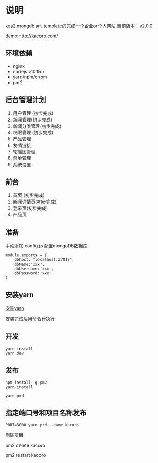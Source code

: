 # 说明
koa2 mongdb art-template的完成一个企业or个人网站,当前版本：v2.0.0

demo:http://kacoro.com/
## 环境依赖
* nginx
* nodejs v10.15.x
* yarn/npm/cnpm
* pm2


## 后台管理计划
1. 用户管理 (初步完成)
2. 新闻管理(初步完成)
3. 新闻分类管理(初步完成)
4. 权限管理 (初步完成)
5. 产品管理
6. 友情链接
7. 轮播图管理
8. 菜单管理
9. 系统设置

## 前台
1. 首页  (初步完成)
2. 新闻详情页(初步完成)
3. 登录页(初步完成)
4. 产品页

## 准备
手动添加 config.js 配置mongoDB数据库
```
module.exports = {
	dbhost: "localhost:27017",
	dbName:'xxx',
	dbUsername:'xxx',
	dbPassword:'xxx'
}
```

## 安装yarn

[安装yarn](https://www.yarnpkg.com/zh-Hant/docs/install#windows-stable)

安装完成后用命令行执行

## 开发
```
yarn install 
yarn dev
```

## 发布 
```
npm install -g pm2
yarn install 

yarn prd
```

## 指定端口号和项目名称发布 

```
PORT=3000 yarn prd --name kacoro
```
删除项目

pm2 delete kacoro

pm2 restart kacoro



